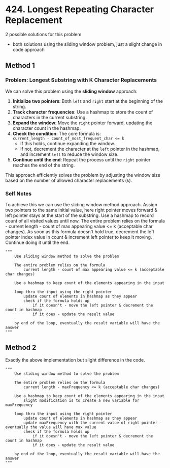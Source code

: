 # 424. Longest Repeating Character Replacement

2 possible solutions for this problem
* both solutions using the sliding window problem, just a slight change in code approach

## Method 1

### Problem: Longest Substring with K Character Replacements

We can solve this problem using the **sliding window** approach:

1. **Initialize two pointers**: Both `left` and `right` start at the beginning of the string.
2. **Track character frequencies**: Use a hashmap to store the count of characters in the current substring.
3. **Expand the window**: Move the `right` pointer forward, updating the character count in the hashmap.
4. **Check the condition**: The core formula is:  
   `current_length - count_of_most_frequent_char <= k`
   - If this holds, continue expanding the window.
   - If not, decrement the character at the `left` pointer in the hashmap, and increment `left` to reduce the window size.
5. **Continue until the end**: Repeat the process until the `right` pointer reaches the end of the string.

This approach efficiently solves the problem by adjusting the window size based on the number of allowed character replacements (`k`).

### Self Notes
To achieve this we can use the sliding window method approach. Assign two pointers to the same initial value, here right pointer moves forward & left pointer stays at the start of the substring. Use a hashmap to record count of all visited values until now. The entire problem relies on the formula - current length - count of max appearing value <= k (acceptable char changes). As soon as this formula doesn't hold true, decrement the left pointer index value in count & increment left pointer to keep it moving. Continue doing it until the end.  

```
"""
    Use sliding window method to solve the problem

    The entire problem relies on the formula 
        current length - count of max appearing value <= k (acceptable char changes)

    Use a hashmap to keep count of the elements appearing in the input

    loop thru the input using the right pointer
        update count of elements in hashmap as they appear 
        check if the formula holds up
            if it doesn't - move the left pointer & decrement the count in hashmap
            if it does - update the result value

    by end of the loop, eventually the result variable will have the answer
"""
```

## Method 2

Exactly the above implementation but slight difference in the code.  

```
"""
    Use sliding window method to solve the problem

    The entire problem relies on the formula 
        current length - maxFrequency <= k (acceptable char changes)

    Use a hashmap to keep count of the elements appearing in the input
        slight modification is to create a new variable for maxFrequency

    loop thru the input using the right pointer
        update count of elements in hashmap as they appear 
        update maxFrequency with the current value of right pointer - eventually the value will have max value
        check if the formula holds up
            if it doesn't - move the left pointer & decrement the count in hashmap
            if it does - update the result value

    by end of the loop, eventually the result variable will have the answer
"""
```